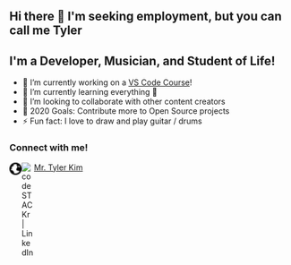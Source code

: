## Hi there 👋 I'm seeking employment, but you can call me Tyler

## I'm a Developer, Musician, and Student of Life!

- 🔭 I’m currently working on a [VS Code Course][website]!
- 🌱 I’m currently learning everything 🤣
- 👯 I’m looking to collaborate with other content creators
- 🥅 2020 Goals: Contribute more to Open Source projects
- ⚡ Fun fact: I love to draw and play guitar / drums

### Connect with me!
[<img align="left" alt="tylersportfolio.netlify.app/" width="22px" src="https://raw.githubusercontent.com/iconic/open-iconic/master/svg/globe.svg" color="blue" />][website]
[<img align="left" alt="codeSTACKr | LinkedIn" width="22px" src="https://cdn.jsdelivr.net/npm/simple-icons@v3/icons/linkedin.svg" />][linkedin]
[Mr. Tyler Kim](mailto:lunde@adobe.com?subject=[GitHub]%hi%20Han%20Sans)

[website]: https://tylersportfolio.netlify.app/
[linkedin]: https://www.linkedin.com/in/tylerkim11/
